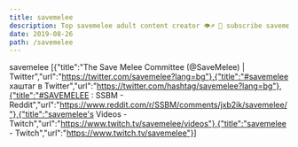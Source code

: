 ```yaml
---
title: savemelee
description: Top savemelee adult content creator 👁♐️ 👑 subscribe savemelee to my porn site below IG savemelee
date: 2019-08-26
path: /savemelee
---
```


savemelee
[{"title":"The Save Melee Committee (@SaveMelee) | Twitter","url":"https://twitter.com/savemelee?lang=bg"},{"title":"#savemelee хаштаг в Twitter","url":"https://twitter.com/hashtag/savemelee?lang=bg"},{"title":"#SAVEMELEE : SSBM - Reddit","url":"https://www.reddit.com/r/SSBM/comments/jxb2ik/savemelee/"},{"title":"savemelee's Videos - Twitch","url":"https://www.twitch.tv/savemelee/videos"},{"title":"savemelee - Twitch","url":"https://www.twitch.tv/savemelee"}]

